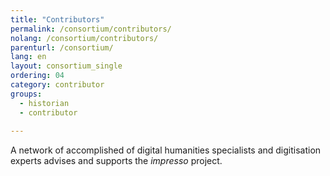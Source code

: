 ```yaml
---
title: "Contributors"
permalink: /consortium/contributors/
nolang: /consortium/contributors/
parenturl: /consortium/
lang: en
layout: consortium_single
ordering: 04
category: contributor
groups:
  - historian
  - contributor
  
---
```


A network of accomplished of digital humanities specialists and digitisation experts advises and supports the *impresso* project.
